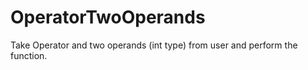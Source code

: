 # OperatorTwoOperands
Take Operator and two operands (int type) from user and perform the function.
